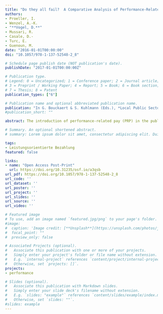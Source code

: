 ```yaml
---
title: "Do they all fail?  A Comparative Analysis of Performance-Related Pay Systems in Local Governments"
authors:
- Proeller, I.
- Wenzel, A.-K.
- "**Vogel, D.**"
- Mussari, R.
- Casale, D.-
- Turc, E.
- Guenoun, M.
date: "2016-01-01T00:00:00"
doi: "10.1057/978-1-137-52548-2_8"

# Schedule page publish date (NOT publication's date).
publishDate: "2017-01-01T00:00:00Z"

# Publication type.
# Legend: 0 = Uncategorized; 1 = Conference paper; 2 = Journal article;
# 3 = Preprint / Working Paper; 4 = Report; 5 = Book; 6 = Book section;
# 7 = Thesis; 8 = Patent
publication_types: ["6"]

# Publication name and optional abbreviated publication name.
publication: "In G. Bouckaert & S. Kuhlmann (Eds.), *Local Public Sector Reforms in Times of Crisis: National Trajectories and International Comparisons* (pp. 139--152). Manchester: Palgrave Macmillan"
#publication_short: ""

abstract: The introduction of performance-related pay (PRP) in the public sector has been one of the main trends in public management reform in the last two decades. However, it seems that PRP regimes have been loosened or even taken off the reform agenda, often with the notion that they were not used as planned, failed to deliver, and ultimately were stalled as being a control instrument incompatible with the existing administrative culture. Focusing on the local government level in Germany, France, and Italy, the authors explore the why PRP systems have failed to manifest a core position within in performance-oriented reform agendas. Diffusion and implementation practices in the three countries show significant differences, which have led to significant heterogeneity to as well as variance in the implementation of PRP.

# Summary. An optional shortened abstract.
# summary: Lorem ipsum dolor sit amet, consectetur adipiscing elit. Duis posuere tellus ac convallis placerat. Proin tincidunt magna sed ex sollicitudin condimentum.

tags:
- Leistungsorientierte Bezahlung
featured: false

links:
- name: "Open Access Post-Print"
  url: https://doi.org/10.31235/osf.io/a3qsb
url_pdf: https://doi.org/10.1057/978-1-137-52548-2_8
url_code: ''
url_dataset: ''
url_poster: ''
url_project: ''
url_slides: ''
url_source: ''
url_video: ''

# Featured image
# To use, add an image named `featured.jpg/png` to your page's folder. 
#image:
#  caption: 'Image credit: [**Unsplash**](https://unsplash.com/photos/jdD8gXaTZsc)'
#  focal_point: ""
#  preview_only: false

# Associated Projects (optional).
#   Associate this publication with one or more of your projects.
#   Simply enter your project's folder or file name without extension.
#   E.g. `internal-project` references `content/project/internal-project/index.md`.
#   Otherwise, set `projects: []`.
projects:
- performance

# Slides (optional).
#   Associate this publication with Markdown slides.
#   Simply enter your slide deck's filename without extension.
#   E.g. `slides: "example"` references `content/slides/example/index.md`.
#   Otherwise, set `slides: ""`.
#slides: example
---
```


